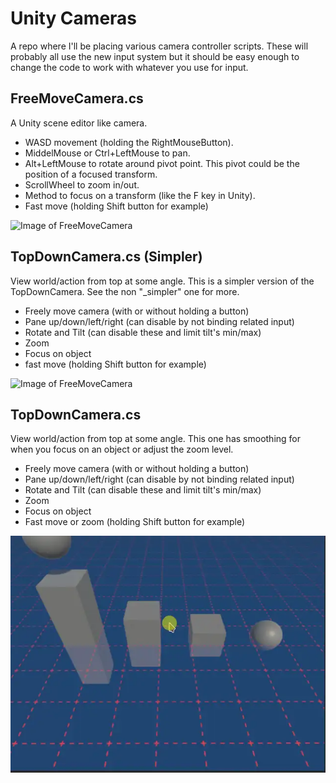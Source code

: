 # Unity Cameras

A repo where I'll be placing various camera controller scripts. These will probably all use the new input system but it should be easy enough to change the code to work with whatever you use for input.

## FreeMoveCamera.cs 

A Unity scene editor like camera. 

* WASD movement (holding the RightMouseButton).
* MiddelMouse or Ctrl+LeftMouse to pan.
* Alt+LeftMouse to rotate around pivot point. This pivot could be the position of a focused transform.
* ScrollWheel to zoom in/out.
* Method to focus on a transform (like the F key in Unity).
* Fast move (holding Shift button for example)

![Image of FreeMoveCamera](/Images/FreeMoveCam.webp)

## TopDownCamera.cs (Simpler)

View world/action from top at some angle. This is a simpler version of the TopDownCamera. See the non "_simpler" one for more.

* Freely move camera (with or without holding a button)
* Pane up/down/left/right (can disable by not binding related input)
* Rotate and Tilt (can disable these and limit tilt's min/max)
* Zoom
* Focus on object
* fast move (holding Shift button for example)

![Image of FreeMoveCamera](/Images/TopDownCam.webp)

## TopDownCamera.cs

View world/action from top at some angle. This one has smoothing for when you focus on an object or adjust the zoom level.

* Freely move camera (with or without holding a button)
* Pane up/down/left/right (can disable by not binding related input)
* Rotate and Tilt (can disable these and limit tilt's min/max)
* Zoom
* Focus on object
* Fast move or zoom (holding Shift button for example)

![Image of FreeMoveCamera](/Images/TopDownCam2.webp)


